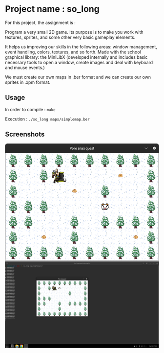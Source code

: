 # Project name : so_long

For this project, the assignment is : 

Program a very small 2D game. Its purpose is to make you work with textures, sprites, and some other very basic gameplay elements.

It helps us improving our skills in the following areas: window management, event handling, colors, textures, and so forth.
Made with the school graphical library: the MiniLibX (developed internally and includes basic necessary tools to open a window, create images and deal with keyboard and mouse events.)

We must create our own maps in .ber format and we can create our own sprites in .xpm format.

## Usage

In order to compile :
<code>make</code>

Execution :
<code>./so_long maps/simplemap.ber</code>

## Screenshots

![Gameplay Preview](Preview.png)
![Movements count](Preview2.png)
